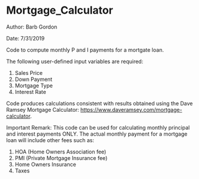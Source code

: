 # Mortgage_Calculator

Author: Barb Gordon

Date: 7/31/2019

Code to compute monthly P and I payments for a mortgate loan.

The following user-defined input variables are required:

1) Sales Price 
2) Down Payment 
3) Mortgage Type
4) Interest Rate

Code produces calculations consistent with results obtained using the Dave Ramsey Mortgage Calculator: https://www.daveramsey.com/mortgage-calculator.

Important Remark: This code can be used for calculating monthly principal and interest payments ONLY. The actual monthly payment for a mortgage loan will include other fees such as:

1) HOA (Home Owners Association fee)
2) PMI (Private Mortgage Insurance fee)
3) Home Owners Insurance
4) Taxes

